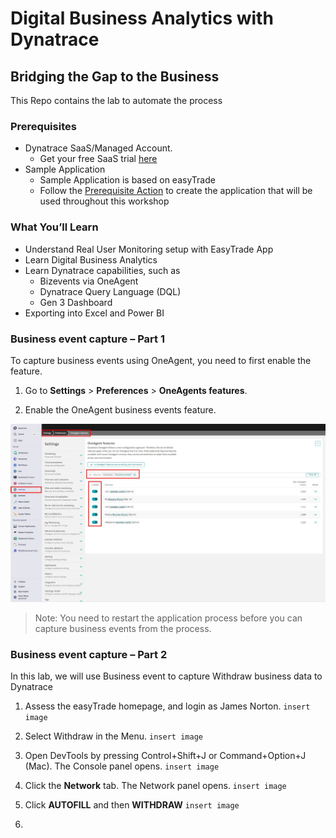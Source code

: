 # Digital Business Analytics with Dynatrace

## Bridging the Gap to the Business
 This Repo contains the lab to automate the process

### Prerequisites

* Dynatrace SaaS/Managed Account.
  * Get your free SaaS trial [here](https://www.dynatrace.com/signup/)
* Sample Application
  * Sample Application is based on easyTrade
  * Follow the [Prerequisite Action](https://github.com/Dynatrace/easytrade) to create the application that will be used throughout this workshop 

### What You’ll Learn
-	Understand Real User Monitoring setup with EasyTrade App
-	Learn Digital Business Analytics
-	Learn Dynatrace capabilities, such as
    -	Bizevents via OneAgent
    -	Dynatrace Query Language (DQL)
    -	Gen 3 Dashboard
-	Exporting into Excel and Power BI

### Business event capture – Part 1

To capture business events using OneAgent, you need to first enable the feature.
1.	Go to **Settings** > **Preferences** > **OneAgents features**.

2.	Enable the OneAgent business events feature.

![alt text](https://github.com/oskilok/Dynatrace/blob/main/Images/OneAgent%20features.jpg)

> Note: You need to restart the application process before you can capture business events from the process.

 
### Business event capture – Part 2

In this lab, we will use Business event to capture Withdraw business data to Dynatrace
1.	Assess the easyTrade homepage, and login as James Norton.
``` insert image ``` 

2.	Select Withdraw in the Menu.
``` insert image ```
 
3.	Open DevTools by pressing Control+Shift+J or Command+Option+J (Mac). The Console panel opens.
``` insert image ```

4.	Click the **Network** tab. The Network panel opens.
``` insert image ```

5.	Click **AUTOFILL** and then **WITHDRAW**
``` insert image ```

6.	


